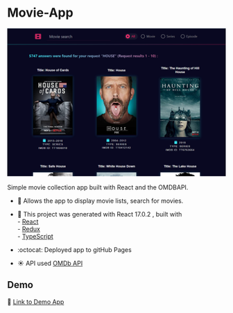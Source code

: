 # Movie-App
![Header](https://github.com/RomaSushevskij/MovieDatabase/blob/main/src/assets/Preview.png?raw=true)

Simple movie collection app built with React and the  OMDBAPI.

- :memo: Allows the app to display movie lists, search for movies.

- :wrench: This project was generated with React 17.0.2 , 
                  built with <br />
                  - [React](https://reactjs.org/)  <br />
                  - [Redux](https://redux.js.org/)  <br />
                  - [TypeScript](https://www.typescriptlang.org/) <br />
- :octocat: Deployed app to gitHub Pages 
- :sunny: API used [OMDb API](http://www.omdbapi.com/)

## Demo 
:link: [Link to Demo App](https://RomaSushevskij.github.io/MovieDatabase) 

